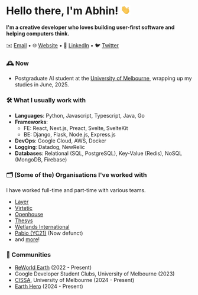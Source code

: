# Hello there, I'm Abhin! <img src="https://raw.githubusercontent.com/ABSphreak/ABSphreak/master/gifs/Hi.gif" height="25px">

**I'm a creative developer who loves building user-first software and helping computers think.**

✉️ [Email](mailto:hi@abhin.dev) • 🌐 [Website](https://www.abhin.dev/) • 👔 [LinkedIn](https://www.linkedin.com/in/abhinrustagi) • 🐦 [Twitter](https://www.twitter.com/abhinrustagi)

### 🕰️ Now

- Postgraduate AI student at the [University of Melbourne](https://www.unimelb.edu.au/), wrapping up my studies in June, 2025.

### 🛠️ What I usually work with

- **Languages**: Python, Javascript, Typescript, Java, Go
- **Frameworks**:
    - FE: React, Next.js, Preact, Svelte, SvelteKit
    - BE: Django, Flask, Node.js, Express.js
- **DevOps**: Google Cloud, AWS, Docker
- **Logging**: Datadog, NewRelic
- **Databases**: Relational (SQL, PostgreSQL), Key-Value (Redis), NoSQL (MongoDB, Firebase)

### 🗂️ (Some of the) Organisations I've worked with

I have worked full-time and part-time with various teams.

- [Layer](https://www.layerlicensing.com/)
- [Virtetic](https://www.virtetic.com.au/)
- [Openhouse](https://www.openhouse.study/)
- [Thesys](https://www.thesys.dev/)
- [Wetlands International](https://www.wetlands.org/)
- [Pabio (YC21)](https://www.pabio.com) (Now defunct)
- and [more](https://www.linkedin.com/in/abhinrustagi)!

### 👥 Communities

- [ReWorld Earth](https://www.reworld.eco/) (2022 - Present)
- Google Developer Student Clubs, University of Melbourne (2023)
- [CISSA](https://www.cissa.org.au/), University of Melbourne (2024 - Present)
- [Earth Hero](https://www.earthhero.org/) (2024 - Present)

